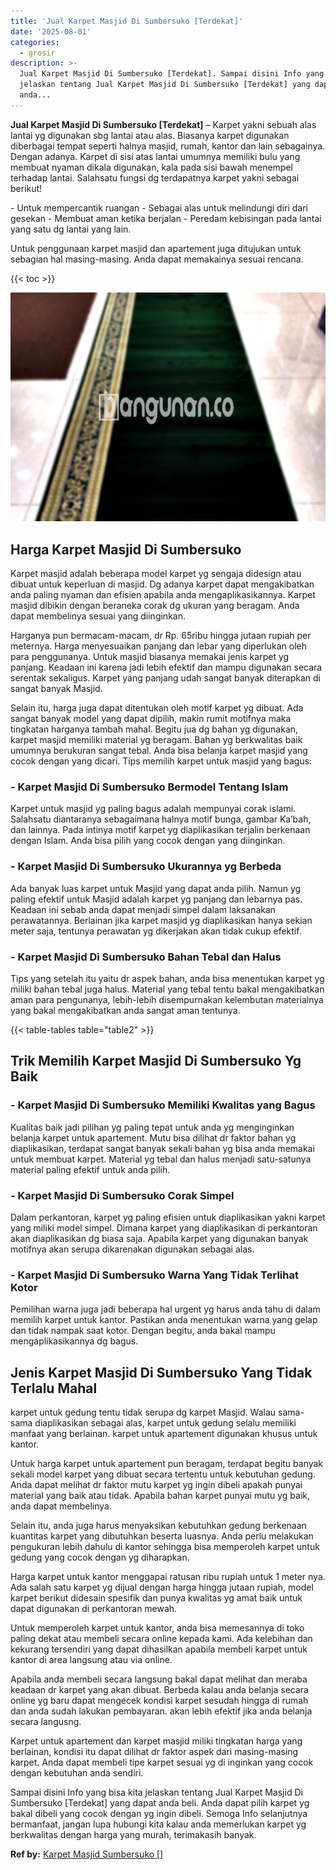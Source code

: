 ```yaml
---
title: 'Jual Karpet Masjid Di Sumbersuko [Terdekat]'
date: '2025-08-01'
categories:
  - grosir
description: >-
  Jual Karpet Masjid Di Sumbersuko [Terdekat]. Sampai disini Info yang bisa kita
  jelaskan tentang Jual Karpet Masjid Di Sumbersuko [Terdekat] yang dapat
  anda...
---
```


**Jual Karpet Masjid Di Sumbersuko \[Terdekat\]** – Karpet yakni sebuah alas lantai yg digunakan sbg lantai atau alas. Biasanya karpet digunakan diberbagai tempat seperti halnya masjid, rumah, kantor dan lain sebagainya. Dengan adanya. Karpet di sisi atas lantai umumnya memiliki bulu yang membuat nyaman dikala digunakan, kala pada sisi bawah menempel terhadap lantai. Salahsatu fungsi dg terdapatnya karpet yakni sebagai berikut!

\- Untuk mempercantik ruangan - Sebagai alas untuk melindungi diri dari gesekan - Membuat aman ketika berjalan - Peredam kebisingan pada lantai yang satu dg lantai yang lain.

Untuk penggunaan karpet masjid dan apartement juga ditujukan untuk sebagian hal masing-masing. Anda dapat memakainya sesuai rencana.

{{< toc >}}

![Jual Karpet Masjid Di Sumbersuko [Terdekat]](/images/grosir-karpet-murah-51.png)

## Harga Karpet Masjid Di Sumbersuko

Karpet masjid adalah beberapa model karpet yg sengaja didesign atau dibuat untuk keperluan di masjid. Dg adanya karpet dapat mengakibatkan anda paling nyaman dan efisien apabila anda mengaplikasikannya. Karpet masjid dibikin dengan beraneka corak dg ukuran yang beragam. Anda dapat membelinya sesuai yang diinginkan.

Harganya pun bermacam-macam, dr Rp. 65ribu hingga jutaan rupiah per meternya. Harga menyesuaikan panjang dan lebar yang diperlukan oleh para penggunanya. Untuk masjid biasanya memakai jenis karpet yg panjang. Keadaan ini karena jadi lebih efektif dan mampu digunakan secara serentak sekaligus. Karpet yang panjang udah sangat banyak diterapkan di sangat banyak Masjid.

Selain itu, harga juga dapat ditentukan oleh motif karpet yg dibuat. Ada sangat banyak model yang dapat dipilih, makin rumit motifnya maka tingkatan harganya tambah mahal. Begitu jua dg bahan yg digunakan, karpet masjid memiliki material yg beragam. Bahan yg berkwalitas baik umumnya berukuran sangat tebal. Anda bisa belanja karpet masjid yang cocok dengan yang dicari. Tips memilih karpet untuk masjid yang bagus:

### \- Karpet Masjid Di Sumbersuko Bermodel Tentang Islam

Karpet untuk masjid yg paling bagus adalah mempunyai corak islami. Salahsatu diantaranya sebagaimana halnya motif bunga, gambar Ka’bah, dan lainnya. Pada intinya motif karpet yg diaplikasikan terjalin berkenaan dengan Islam. Anda bisa pilih yang cocok dengan yang diinginkan.

### \- Karpet Masjid Di Sumbersuko Ukurannya yg Berbeda

Ada banyak luas karpet untuk Masjid yang dapat anda pilih. Namun yg paling efektif untuk Masjid adalah karpet yg panjang dan lebarnya pas. Keadaan ini sebab anda dapat menjadi simpel dalam laksanakan perawatannya. Berlainan jika karpet masjid yg diaplikasikan hanya sekian meter saja, tentunya perawatan yg dikerjakan akan tidak cukup efektif.

### \- Karpet Masjid Di Sumbersuko Bahan Tebal dan Halus

Tips yang setelah itu yaitu dr aspek bahan, anda bisa menentukan karpet yg miliki bahan tebal juga halus. Material yang tebal tentu bakal mengakibatkan aman para pengunanya, lebih-lebih disempurnakan kelembutan materialnya yang bakal mengakibatkan anda sangat aman tentunya.

{{< table-tables table="table2" >}}

## Trik Memilih Karpet Masjid Di Sumbersuko Yg Baik

### \- Karpet Masjid Di Sumbersuko Memiliki Kwalitas yang Bagus

Kualitas baik jadi pilihan yg paling tepat untuk anda yg menginginkan belanja karpet untuk apartement. Mutu bisa dilihat dr faktor bahan yg diaplikasikan, terdapat sangat banyak sekali bahan yg bisa anda memakai untuk membuat karpet. Material yg tebal dan halus menjadi satu-satunya material paling efektif untuk anda pilih.

### \- Karpet Masjid Di Sumbersuko Corak Simpel

Dalam perkantoran, karpet yg paling efisien untuk diaplikasikan yakni karpet yang miliki model simpel. Dimana karpet yang diaplikasikan di perkantoran akan diaplikasikan dg biasa saja. Apabila karpet yang digunakan banyak motifnya akan serupa dikarenakan digunakan sebagai alas.

### \- Karpet Masjid Di Sumbersuko Warna Yang Tidak Terlihat Kotor

Pemilihan warna juga jadi beberapa hal urgent yg harus anda tahu di dalam memilih karpet untuk kantor. Pastikan anda menentukan warna yang gelap dan tidak nampak saat kotor. Dengan begitu, anda bakal mampu mengaplikasikannya dg bagus.

## Jenis Karpet Masjid Di Sumbersuko Yang Tidak Terlalu Mahal

karpet untuk gedung tentu tidak serupa dg karpet Masjid. Walau sama-sama diaplikasikan sebagai alas, karpet untuk gedung selalu memiliki manfaat yang berlainan. karpet untuk apartement digunakan khusus untuk kantor.

Untuk harga karpet untuk apartement pun beragam, terdapat begitu banyak sekali model karpet yang dibuat secara tertentu untuk kebutuhan gedung. Anda dapat melihat dr faktor mutu karpet yg ingin dibeli apakah punyai material yang baik atau tidak. Apabila bahan karpet punyai mutu yg baik, anda dapat membelinya.

Selain itu, anda juga harus menyaksikan kebutuhkan gedung berkenaan kuantitas karpet yang dibutuhkan beserta luasnya. Anda perlu melakukan pengukuran lebih dahulu di kantor sehingga bisa memperoleh karpet untuk gedung yang cocok dengan yg diharapkan.

Harga karpet untuk kantor menggapai ratusan ribu rupiah untuk 1 meter nya. Ada salah satu karpet yg dijual dengan harga hingga jutaan rupiah, model karpet berikut didesain spesifik dan punya kwalitas yg amat baik untuk dapat digunakan di perkantoran mewah.

Untuk memperoleh karpet untuk kantor, anda bisa memesannya di toko paling dekat atau membeli secara online kepada kami. Ada kelebihan dan kekurang tersendiri yang dapat dihasilkan apabila membeli karpet untuk kantor di area langsung atau via online.

Apabila anda membeli secara langsung bakal dapat melihat dan meraba keadaan dr karpet yang akan dibuat. Berbeda kalau anda belanja secara online yg baru dapat mengecek kondisi karpet sesudah hingga di rumah dan anda sudah lakukan pembayaran. akan lebih efektif jika anda belanja secara langusng.

Karpet untuk apartement dan karpet masjid miliki tingkatan harga yang berlainan, kondisi itu dapat dilihat dr faktor aspek dari masing-masing karpet. Anda dapat membeli tipe karpet sesuai yg di inginkan yang cocok dengan kebutuhan anda sendiri.

Sampai disini Info yang bisa kita jelaskan tentang Jual Karpet Masjid Di Sumbersuko \[Terdekat\] yang dapat anda beli. Anda dapat pilih karpet yg bakal dibeli yang cocok dengan yg ingin dibeli. Semoga Info selanjutnya bermanfaat, jangan lupa hubungi kita kalau anda memerlukan karpet yg berkwalitas dengan harga yang murah, terimakasih banyak.

**Ref by:**  [Karpet Masjid Sumbersuko []](https://id.wikipedia.org/wiki/Karpet)
